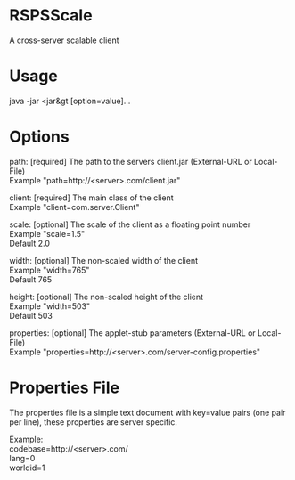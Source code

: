 # RSPSScale

A cross-server scalable client

# Usage
  java -jar &lt;jar&gt [option=value]...

# Options

  path:       [required] The path to the servers client.jar (External-URL or Local-File)<br>
              Example "path=http://&lt;server&gt;.com/client.jar"

  client:     [required] The main class of the client<br>
              Example "client=com.server.Client"

  scale:      [optional] The scale of the client as a floating point number<br>
              Example "scale=1.5"<br>
              Default  2.0

  width:      [optional] The non-scaled width of the client<br>
              Example "width=765"<br>
              Default  765

  height:     [optional] The non-scaled height of the client<br>
              Example "width=503"<br>
              Default 503

  properties: [optional] The applet-stub parameters (External-URL or Local-File)<br>
              Example "properties=http://&lt;server&gt;.com/server-config.properties"

# Properties File

  The properties file is a simple text document with key=value pairs (one pair per line),
  these properties are server specific.

  Example:<br>
   codebase=http://&lt;server&gt;.com/<br>
   lang=0<br>
   worldid=1<br>
